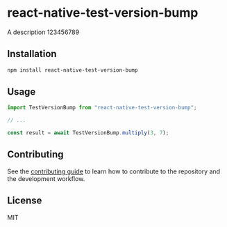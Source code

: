 # react-native-test-version-bump

A description
123456789

## Installation

```sh
npm install react-native-test-version-bump
```

## Usage

```js
import TestVersionBump from "react-native-test-version-bump";

// ...

const result = await TestVersionBump.multiply(3, 7);
```

## Contributing

See the [contributing guide](CONTRIBUTING.md) to learn how to contribute to the repository and the development workflow.

## License

MIT
